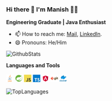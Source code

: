 ### Hi there 👋 I'm Manish 🙋‍♂️
**Engineering Graduate | Java Enthusiast**

- 📫 How to reach me: [Mail](mailto:daitmanish24@gmail.com), [LinkedIn](https://www.linkedin.com/in/manishdait).
- 😄 Pronouns: He/Him

![GithubStats](https://github-readme-stats.vercel.app/api?username=manishdait&theme=default&hide_border=false&include_all_commits=false&count_private=false)

**Languages and Tools**<br><br>
<code><img height="20" src="https://raw.githubusercontent.com/github/explore/5b3600551e122a3277c2c5368af2ad5725ffa9a1/topics/java/java.png"></code>
<code><img height="20" src="https://raw.githubusercontent.com/github/explore/80688e429a7d4ef2fca1e82350fe8e3517d3494d/topics/spring-boot/spring-boot.png"></code>
<code><img height="20" src="https://raw.githubusercontent.com/github/explore/5c058a388828bb5fde0bcafd4bc867b5bb3f26f3/topics/javascript/javascript.png"></code>
<code><img height="20" src="https://raw.githubusercontent.com/github/explore/5c058a388828bb5fde0bcafd4bc867b5bb3f26f3/topics/typescript/typescript.png"></code>
<code><img height="20" src="https://raw.githubusercontent.com/github/explore/80688e429a7d4ef2fca1e82350fe8e3517d3494d/topics/angular/angular.png"></code>
<code><img height="20" src="https://raw.githubusercontent.com/github/explore/5c058a388828bb5fde0bcafd4bc867b5bb3f26f3/topics/git/git.png"></code>
<code><img height="20" src="https://raw.githubusercontent.com/github/explore/5c058a388828bb5fde0bcafd4bc867b5bb3f26f3/topics/docker/docker.png"></code>
<br>

![TopLanguages](https://github-readme-stats.vercel.app/api/top-langs/?username=manishdait&theme=default&hide_border=false&include_all_commits=false&count_private=false&layout=compact)
